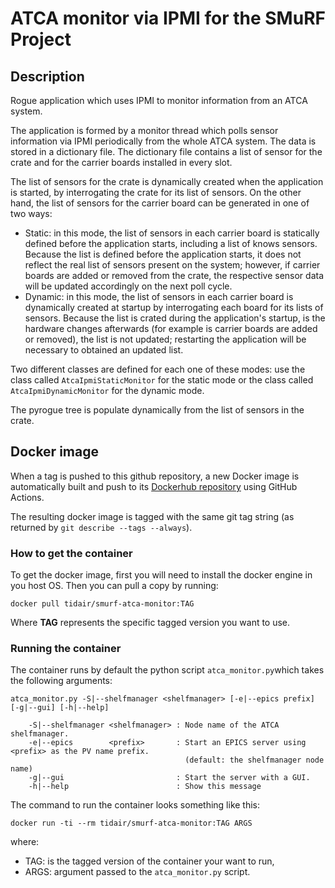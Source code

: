# ATCA monitor via IPMI for the SMuRF Project

## Description

Rogue application which uses IPMI to monitor information from an ATCA system.

The application is formed by a monitor thread which polls sensor information via IPMI periodically from the whole ATCA system. The data is stored in a dictionary file. The dictionary file contains a list of sensor for the crate and for the carrier boards installed in every slot.

The list of sensors for the crate is dynamically created when the application is started, by interrogating the crate for its list of sensors. On the other hand, the list of sensors for the carrier board can be generated in one of two ways:
- Static: in this mode, the list of sensors in each carrier board is statically defined before the application starts, including a list of knows sensors. Because the list is defined before the application starts, it does not reflect the real list of sensors present on the system; however, if carrier boards are added or removed from the crate, the respective sensor data will be updated accordingly on the next poll cycle.
- Dynamic: in this mode, the list of sensors in each carrier board is dynamically created at startup by interrogating each board for its lists of sensors. Because the list is crated during the application's startup, is the hardware changes afterwards (for example is carrier boards are added or removed), the list is not updated; restarting the application will be necessary to obtained an updated list.

Two different classes are defined for each one of these modes: use the class called `AtcaIpmiStaticMonitor` for the static mode or the class called `AtcaIpmiDynamicMonitor` for the dynamic mode.

The pyrogue tree is populate dynamically from the list of sensors in the crate.

## Docker image

When a tag is pushed to this github repository, a new Docker image is automatically built and push to its [Dockerhub repository](https://hub.docker.com/r/tidair/smurf-atca-monitor) using GitHub Actions.

The resulting docker image is tagged with the same git tag string (as returned by `git describe --tags --always`).

### How to get the container

To get the docker image, first you will need to install the docker engine in you host OS. Then you can pull a copy by running:

```
docker pull tidair/smurf-atca-monitor:TAG
```

Where **TAG** represents the specific tagged version you want to use.

### Running the container

The container runs by default the python script `atca_monitor.py`which takes the following arguments:

```
atca_monitor.py -S|--shelfmanager <shelfmanager> [-e|--epics prefix] [-g|--gui] [-h|--help]

    -S|--shelfmanager <shelfmanager> : Node name of the ATCA shelfmanager.
    -e|--epics        <prefix>       : Start an EPICS server using <prefix> as the PV name prefix.
                                       (default: the shelfmanager node name)
    -g|--gui                         : Start the server with a GUI.
    -h|--help                        : Show this message
```

The command to run the container looks something like this:

```
docker run -ti --rm tidair/smurf-atca-monitor:TAG ARGS
```

where:
- TAG: is the tagged version of the container your want to run,
- ARGS: argument passed to the `atca_monitor.py` script.